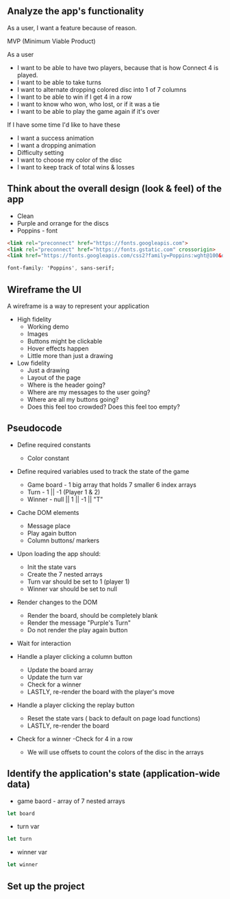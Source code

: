 
## Analyze the app's functionality

As a user, I want a feature because of reason.

MVP (Minimum Viable Product)

As a user
- I want to be able to have two players, because that is how Connect 4 is played.
- I want to be able to take turns
- I want to alternate dropping colored disc into 1 of 7 columns
- I want to be able to win if I get 4 in a row
- I want to know who won, who lost, or if it was a tie
- I want to be able to play the game again if it's over

If I have some time I'd like to have these
- I want a success animation
- I want a dropping animation
- Difficulty setting
- I want to choose my color of the disc
- I want to keep track of total wins & losses

## Think about the overall design (look & feel) of the app

- Clean
- Purple and orrange for the discs
- Poppins - font
```html
<link rel="preconnect" href="https://fonts.googleapis.com">
<link rel="preconnect" href="https://fonts.gstatic.com" crossorigin>
<link href="https://fonts.googleapis.com/css2?family=Poppins:wght@100&display=swap" rel="stylesheet">
```
```css
font-family: 'Poppins', sans-serif;
```

## Wireframe the UI

A wireframe is a way to represent your application

- High fidelity
    - Working demo
    - Images
    - Buttons might be clickable
    - Hover effects happen
    - Little more than just a drawing
- Low fidelity
    - Just a drawing
    - Layout of the page
    - Where is the header going?
    - Where are my messages to the user going?
    - Where are all my buttons going?
    - Does this feel too crowded? Does this feel too empty?

## Pseudocode

- Define required constants
    - Color constant
- Define required variables used to track the state of the game
    - Game board - 1 big array that holds 7 smaller 6 index arrays
    - Turn - 1 || -1 (Player 1 & 2)
    - Winner - null || 1 || -1 || "T"

- Cache DOM elements
    - Message place
    - Play again button
    - Column buttons/ markers

- Upon loading the app should:
    - Init the state vars
    - Create the 7 nested arrays
    - Turn var should be set to 1 (player 1)
    - Winner var should be set to null
- Render changes to the DOM
    - Render the board, should be completely blank
    - Render the message "Purple's Turn"
    - Do not render the play again button

- Wait for interaction

- Handle a player clicking a column button
    - Update the board array
    - Update the turn var
    - Check for a winner
    - LASTLY, re-render the board with the player's move

- Handle a player clicking the replay button
    - Reset the state vars ( back to default on page load functions)
    - LASTLY, re-render the board

- Check for a winner
    -Check for 4 in a row
    - We will use offsets to count the colors of the disc in the arrays

## Identify the application's state (application-wide data)

- game baord - array of 7 nested arrays
```js
let board
```
- turn var
```js
let turn
```
- winner var
```js
let winner
```

## Set up the project

